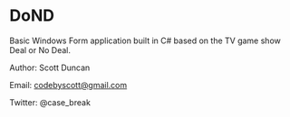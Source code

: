 # DoND
Basic Windows Form application built in C# based on the TV game show Deal or No Deal.

Author: Scott Duncan

Email: codebyscott@gmail.com

Twitter: @case_break
